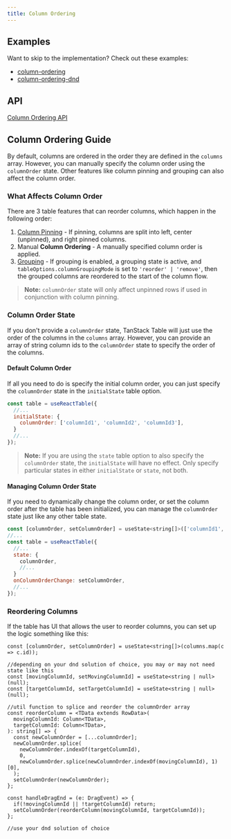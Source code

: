 ```yaml
---
title: Column Ordering
---
```


## Examples

Want to skip to the implementation? Check out these examples:

- [column-ordering](../framework/react/examples/column-ordering)
- [column-ordering-dnd](../framework/react/examples/column-dnd)

## API

[Column Ordering API](../api/features/column-ordering)

## Column Ordering Guide

By default, columns are ordered in the order they are defined in the `columns` array. However, you can manually specify the column order using the `columnOrder` state. Other features like column pinning and grouping can also affect the column order.

### What Affects Column Order

There are 3 table features that can reorder columns, which happen in the following order:

1. [Column Pinning](../guide/column-pinning) - If pinning, columns are split into left, center (unpinned), and right pinned columns.
2. Manual **Column Ordering** - A manually specified column order is applied.
3. [Grouping](../guide/grouping) - If grouping is enabled, a grouping state is active, and `tableOptions.columnGroupingMode` is set to `'reorder' | 'remove'`, then the grouped columns are reordered to the start of the column flow.

> **Note:** `columnOrder` state will only affect unpinned rows if used in conjunction with column pinning.

### Column Order State

If you don't provide a `columnOrder` state, TanStack Table will just use the order of the columns in the `columns` array. However, you can provide an array of string column ids to the `columnOrder` state to specify the order of the columns.

#### Default Column Order

If all you need to do is specify the initial column order, you can just specify the `columnOrder` state in the `initialState` table option.

```jsx
const table = useReactTable({
  //...
  initialState: {
    columnOrder: ['columnId1', 'columnId2', 'columnId3'],
  }
  //...
});
```

> **Note:** If you are using the `state` table option to also specify the `columnOrder` state, the `initialState` will have no effect. Only specify particular states in either `initialState` or `state`, not both.

#### Managing Column Order State

If you need to dynamically change the column order, or set the column order after the table has been initialized, you can manage the `columnOrder` state just like any other table state.

```jsx
const [columnOrder, setColumnOrder] = useState<string[]>(['columnId1', 'columnId2', 'columnId3']); //optionally initialize the column order
//...
const table = useReactTable({
  //...
  state: {
    columnOrder,
    //...
  }
  onColumnOrderChange: setColumnOrder,
  //...
});
```

### Reordering Columns

If the table has UI that allows the user to reorder columns, you can set up the logic something like this:

```tsx
const [columnOrder, setColumnOrder] = useState<string[]>(columns.map(c => c.id));

//depending on your dnd solution of choice, you may or may not need state like this
const [movingColumnId, setMovingColumnId] = useState<string | null>(null);
const [targetColumnId, setTargetColumnId] = useState<string | null>(null);

//util function to splice and reorder the columnOrder array
const reorderColumn = <TData extends RowData>(
  movingColumnId: Column<TData>,
  targetColumnId: Column<TData>,
): string[] => {
  const newColumnOrder = [...columnOrder];
  newColumnOrder.splice(
    newColumnOrder.indexOf(targetColumnId),
    0,
    newColumnOrder.splice(newColumnOrder.indexOf(movingColumnId), 1)[0],
  );
  setColumnOrder(newColumnOrder);
};

const handleDragEnd = (e: DragEvent) => {
  if(!movingColumnId || !targetColumnId) return;
  setColumnOrder(reorderColumn(movingColumnId, targetColumnId));
};

//use your dnd solution of choice
```
